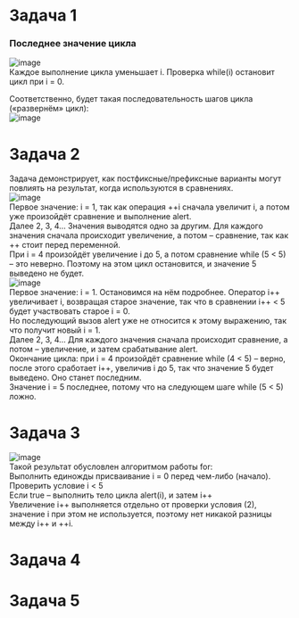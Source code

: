 # Задача 1  
### Последнее значение цикла  
![image](https://user-images.githubusercontent.com/113675674/209465556-18fed7e9-b8ed-4d01-b514-f894bded9904.png)  
Каждое выполнение цикла уменьшает i. Проверка while(i) остановит цикл при i = 0.  

Соответственно, будет такая последовательность шагов цикла («развернём» цикл):  
![image](https://user-images.githubusercontent.com/113675674/209465563-ed8d37fd-4517-49eb-86c6-faeb49f7b81a.png)  


# Задача 2  
Задача демонстрирует, как постфиксные/префиксные варианты могут повлиять на результат, когда используются в сравнениях.  
![image](https://user-images.githubusercontent.com/113675674/209465892-80cd28ea-fc57-4248-bae3-1324fb5e9a8f.png)  
Первое значение: i = 1, так как операция ++i сначала увеличит i, а потом уже произойдёт сравнение и выполнение alert.   
Далее 2, 3, 4… Значения выводятся одно за другим. Для каждого значения сначала происходит увеличение, а потом – сравнение, так как ++ стоит перед переменной.   
При i = 4 произойдёт увеличение i до 5, а потом сравнение while (5 < 5) – это неверно. Поэтому на этом цикл остановится, и значение 5 выведено не будет.  
![image](https://user-images.githubusercontent.com/113675674/209465930-f8f2a032-813c-49ff-b752-1eed849fc510.png)  
Первое значение: i = 1. Остановимся на нём подробнее. Оператор i++ увеличивает i, возвращая старое значение, так что в сравнении i++ < 5 будет участвовать старое i = 0.  
Но последующий вызов alert уже не относится к этому выражению, так что получит новый i = 1.  
Далее 2, 3, 4… Для каждого значения сначала происходит сравнение, а потом – увеличение, и затем срабатывание alert.  
Окончание цикла: при i = 4 произойдёт сравнение while (4 < 5) – верно, после этого сработает i++, увеличив i до 5, так что значение 5 будет выведено. Оно станет последним.  
Значение i = 5 последнее, потому что на следующем шаге while (5 < 5) ложно.  

# Задача 3  
![image](https://user-images.githubusercontent.com/113675674/209474575-12e88a9b-dc9b-4950-9633-af276ec4f200.png)  
Такой результат обусловлен алгоритмом работы for:  
Выполнить единожды присваивание i = 0 перед чем-либо (начало).  
Проверить условие i < 5  
Если true – выполнить тело цикла alert(i), и затем i++  
Увеличение i++ выполняется отдельно от проверки условия (2), значение i при этом не используется, поэтому нет никакой разницы между i++ и ++i.  

# Задача 4  
###  

# Задача 5  
###  
